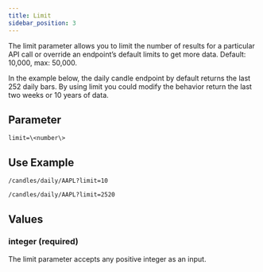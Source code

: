 ```yaml
---
title: Limit
sidebar_position: 3
---
```


The limit parameter allows you to limit the number of results for a particular API call or override an endpoint’s default limits to get more data.
Default: 10,000, max: 50,000.

In the example below, the daily candle endpoint by default returns the last 252 daily bars. By using limit you could modify the behavior return the last two weeks or 10 years of data.

## Parameter

    limit=\<number\>

## Use Example

    /candles/daily/AAPL?limit=10

    /candles/daily/AAPL?limit=2520

## Values

### integer (required)

The limit parameter accepts any positive integer as an input.
